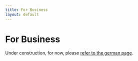 ```yaml
---
title: For Business
layout: default
---
```


# For Business

Under construction, for now, please [refer to the german page](../de/for-business).
